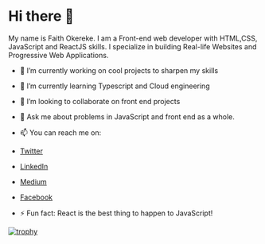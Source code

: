 <h1>Hi there 👋</h1>
My name is Faith Okereke. I am a Front-end web developer with HTML,CSS, JavaScript and ReactJS skills. 
I specialize in building Real-life Websites and Progressive Web Applications. 

- 🔭 I’m currently working on cool projects to sharpen my skills
- 🌱 I’m currently learning Typescript and Cloud engineering 
- 👯 I’m looking to collaborate on front end projects
- 💬 Ask me about problems in JavaScript and front end as a whole.
- 📫 You can reach me on:
- <a href="https//www.x.com/girlgroovee">Twitter</a>
- <a href="https://www.linkedin.com/in/okereke-faith-a464b3238/">LinkedIn</a>
- <a href="https://medium.com/@faithokereke26">Medium</a>
- <a href="https//www.facebook.com/Faith Okereke">Facebook<a/>

- ⚡ Fun fact: React is the best thing to happen to JavaScript!


[![trophy](https://github-profile-trophy.vercel.app/?username=ryo-ma&theme=dracula)](https://github.com/ryo-ma/github-profile-trophy)
